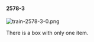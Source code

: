 #### 2578-3
![train-2578-3-0.png](https://github.com/lil-lab/nlvr/raw/master/nlvr/train/images/26/train-2578-3-0.png "train-2578-3-0.png")

There is a box with only one item.